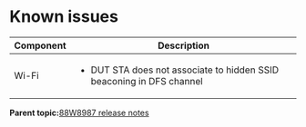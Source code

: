 # Known issues

|Component|Description|
|-----------|-------------|
|Wi-Fi|<ul><li>DUT STA does not associate to hidden SSID beaconing in DFS channel</li></ul>|

**Parent topic:**[88W8987 release notes](../topics/88w8987-release-notes.md)

